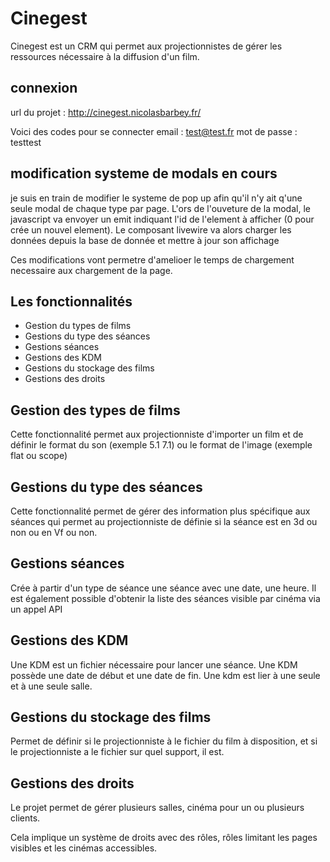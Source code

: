 # Cinegest

Cinegest est un CRM qui permet aux projectionnistes de gérer les ressources nécessaire à la diffusion d'un film.

## connexion

url du projet : http://cinegest.nicolasbarbey.fr/

Voici des codes pour se connecter
email : test@test.fr
mot de passe : testtest

## modification systeme de modals en cours

je suis en train de modifier le systeme de pop up afin qu'il n'y ait q'une seule modal de chaque type par page.
L'ors de l'ouveture de la modal, le javascript va envoyer un emit indiquant l'id de l'element à afficher (0 pour crée un nouvel element). 
Le composant livewire va alors charger les données depuis la base de donnée et mettre à jour son affichage

Ces modifications vont permetre d'amelioer le temps de chargement necessaire aux chargement de la page.

## Les fonctionnalités

- Gestion du types de films
- Gestions du type des séances
- Gestions séances
- Gestions des KDM
- Gestions du stockage des films
- Gestions des droits

## Gestion des types de films

Cette fonctionnalité permet aux projectionniste d'importer un film et de définir le format du son (exemple 5.1 7.1) ou le format de l'image (exemple flat ou scope)

## Gestions du type des séances

Cette fonctionnalité permet de gérer des information plus spécifique aux séances qui permet au projectionniste de définie si la séance est en 3d ou non ou en Vf ou non.

## Gestions séances

Crée à partir d'un type de séance une séance avec une date, une heure.
Il est également possible d'obtenir la liste des séances visible par cinéma via un appel API

## Gestions des KDM

Une KDM est un fichier nécessaire pour lancer une séance. Une KDM possède une date de début et une date de fin. Une kdm est lier à une seule et à une seule salle.

## Gestions du stockage des films

Permet de définir si le projectionniste à le fichier du film à disposition, et si le projectionniste a le fichier sur quel support, il est.

## Gestions des droits

Le projet permet de gérer plusieurs salles, cinéma pour un ou plusieurs clients.

Cela implique un système de droits avec des rôles, rôles limitant les pages visibles et les cinémas accessibles.